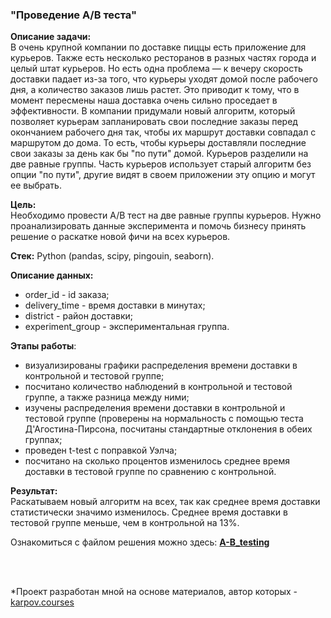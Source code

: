 ### "Проведение А/В теста"

**Описание задачи:**  
В очень крупной компании по доставке пиццы есть приложение для курьеров. Также есть несколько ресторанов в разных частях города и целый штат курьеров. Но есть одна проблема — к вечеру скорость доставки падает из-за того, что курьеры уходят домой после рабочего дня, а количество заказов лишь растет. Это приводит к тому, что в момент пересмены наша доставка очень сильно проседает в эффективности.
В компании придумали новый алгоритм, который позволяет курьерам запланировать свои последние заказы перед окончанием рабочего дня так, чтобы их маршрут доставки совпадал с маршрутом до дома. То есть, чтобы курьеры доставляли последние свои заказы за день как бы "по пути" домой.
Курьеров разделили на две равные группы. Часть курьеров использует старый алгоритм без опции "по пути", другие видят в своем приложении эту опцию и могут ее выбрать.

**Цель:**  
Необходимо провести A/B тест на две равные группы курьеров. Нужно проанализировать данные эксперимента и помочь бизнесу принять решение о раскатке новой фичи на всех курьеров.

**Стек:**
Python (pandas, scipy, pingouin, seaborn).

**Описание данных:**  
- order_id - id заказа;  
- delivery_time - время доставки в минутах;  
- district - район доставки;  
- experiment_group - экспериментальная группа.

**Этапы работы**:  
- визуализированы графики распределения времени доставки в контрольной и тестовой группе;
- посчитано количество наблюдений в контрольной и тестовой группе, а также разница между ними;
- изучены распределения времени доставки в контрольной и тестовой группе (проверены на нормальность с помощью теста Д'Агостина-Пирсона, посчитаны стандартные отклонения в обеих группах;
- проведен t-test с поправкой Уэлча;
- посчитано на сколько процентов изменилось среднее время доставки в тестовой группе по сравнению с контрольной.

**Результат:**  
Раскатываем новый алгоритм на всех, так как среднее время доставки статистически значимо изменилось. Среднее время доставки в тестовой группе меньше, чем в контрольной на 13%.

Ознакомиться с файлом решения можно здесь: **[A-B_testing](A-B_testing.ipynb)**  

<br>
<br>

*Проект разработан мной на основе материалов, автор которых - [karpov.courses](https://karpov.courses)

